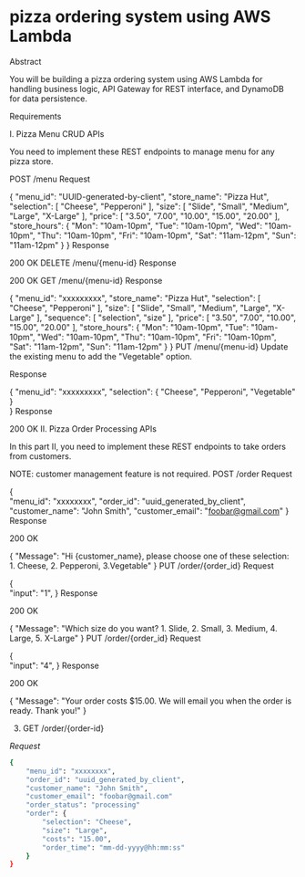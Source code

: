 # pizza ordering system using AWS Lambda
Abstract

You will be building a pizza ordering system using AWS Lambda for handling business logic, API Gateway for REST interface, and DynamoDB for data persistence.

Requirements

I. Pizza Menu CRUD APIs

You need to implement these REST endpoints to manage menu for any pizza store.

POST /menu
Request

{
    "menu_id": "UUID-generated-by-client",
    "store_name": "Pizza Hut",
    "selection": [
        "Cheese",
        "Pepperoni"
    ],
    "size": [
        "Slide", "Small", "Medium", "Large", "X-Large"
    ],
    "price": [
        "3.50", "7.00", "10.00", "15.00", "20.00"
    ],
    "store_hours": {
        "Mon": "10am-10pm",
        "Tue": "10am-10pm",
        "Wed": "10am-10pm",
        "Thu": "10am-10pm",
        "Fri": "10am-10pm",
        "Sat": "11am-12pm",
        "Sun": "11am-12pm"
    }
}
Response

200 OK
DELETE /menu/{menu-id}
Response

200 OK
GET /menu/{menu-id}
Response

{
    "menu_id": "xxxxxxxxx",
    "store_name": "Pizza Hut",
    "selection": [ 
        "Cheese",
        "Pepperoni"
    ],
    "size": [
        "Slide", "Small", "Medium", "Large", "X-Large"
    ],
    "sequence": [
        "selection",
        "size"
    ],
    "price": [
        "3.50", "7.00", "10.00", "15.00", "20.00"
    ],
    "store_hours": {
        "Mon": "10am-10pm",
        "Tue": "10am-10pm",
        "Wed": "10am-10pm",
        "Thu": "10am-10pm",
        "Fri": "10am-10pm",
        "Sat": "11am-12pm",
        "Sun": "11am-12pm"
    }
}
PUT /menu/{menu-id}
Update the existing menu to add the "Vegetable" option.

Response

{
    "menu_id": "xxxxxxxxx",
    "selection": { 
        "Cheese",
        "Pepperoni",
        "Vegetable"
    }   
}
Response

200 OK
II. Pizza Order Processing APIs

In this part II, you need to implement these REST endpoints to take orders from customers.

NOTE: customer management feature is not required.
POST /order
Request

{   
    "menu_id": "xxxxxxxx",
    "order_id": "uuid_generated_by_client",
    "customer_name": "John Smith",
    "customer_email": "foobar@gmail.com"
}
Response

200 OK

{
    "Message": "Hi {customer_name}, please choose one of these selection:  1. Cheese, 2. Pepperoni, 3.Vegetable"
}
PUT /order/{order_id}
Request

{   
    "input": "1",
}
Response

200 OK

{
    "Message": "Which size do you want? 1. Slide, 2. Small, 3. Medium, 4. Large, 5. X-Large"
}
PUT /order/{order_id}
Request

{   
    "input": "4",
}
Response

200 OK

{
    "Message": "Your order costs $15.00. We will email you when the order is ready. Thank you!"
}

3. GET /order/{order-id}

_Request_

```sh
{   
    "menu_id": "xxxxxxxx",
    "order_id": "uuid_generated_by_client",
    "customer_name": "John Smith",
    "customer_email": "foobar@gmail.com"
    "order_status": "processing"
    "order": {
        "selection": "Cheese",
        "size": "Large",
        "costs": "15.00",
        "order_time": "mm-dd-yyyy@hh:mm:ss"
    }
}
